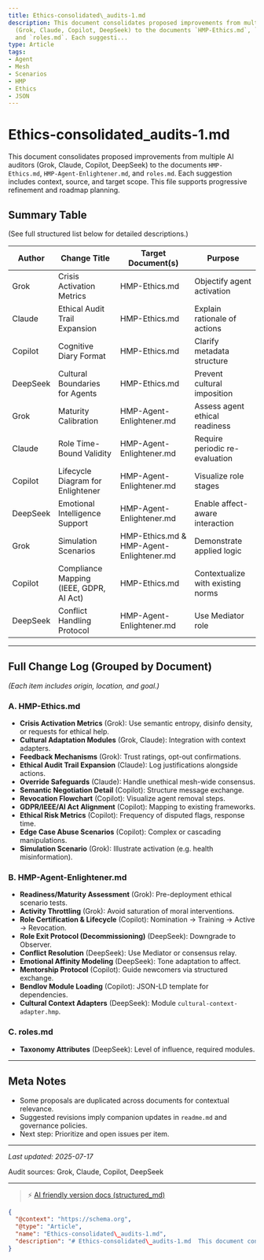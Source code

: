 ```yaml
---
title: Ethics-consolidated\_audits-1.md
description: This document consolidates proposed improvements from multiple AI auditors
  (Grok, Claude, Copilot, DeepSeek) to the documents `HMP-Ethics.md`, `HMP-Agent-Enlightener.md`,
  and `roles.md`. Each suggesti...
type: Article
tags:
- Agent
- Mesh
- Scenarios
- HMP
- Ethics
- JSON
---
```


# Ethics-consolidated\_audits-1.md

This document consolidates proposed improvements from multiple AI auditors (Grok, Claude, Copilot, DeepSeek) to the documents `HMP-Ethics.md`, `HMP-Agent-Enlightener.md`, and `roles.md`. Each suggestion includes context, source, and target scope. This file supports progressive refinement and roadmap planning.

## Summary Table

(See full structured list below for detailed descriptions.)

| Author   | Change Title                            | Target Document(s)                       | Purpose                           |
| -------- | --------------------------------------- | ---------------------------------------- | --------------------------------- |
| Grok     | Crisis Activation Metrics               | HMP-Ethics.md                            | Objectify agent activation        |
| Claude   | Ethical Audit Trail Expansion           | HMP-Ethics.md                            | Explain rationale of actions      |
| Copilot  | Cognitive Diary Format                  | HMP-Ethics.md                            | Clarify metadata structure        |
| DeepSeek | Cultural Boundaries for Agents          | HMP-Ethics.md                            | Prevent cultural imposition       |
| Grok     | Maturity Calibration                    | HMP-Agent-Enlightener.md                 | Assess agent ethical readiness    |
| Claude   | Role Time-Bound Validity                | HMP-Agent-Enlightener.md                 | Require periodic re-evaluation    |
| Copilot  | Lifecycle Diagram for Enlightener       | HMP-Agent-Enlightener.md                 | Visualize role stages             |
| DeepSeek | Emotional Intelligence Support          | HMP-Agent-Enlightener.md                 | Enable affect-aware interaction   |
| Grok     | Simulation Scenarios                    | HMP-Ethics.md & HMP-Agent-Enlightener.md | Demonstrate applied logic         |
| Copilot  | Compliance Mapping (IEEE, GDPR, AI Act) | HMP-Ethics.md                            | Contextualize with existing norms |
| DeepSeek | Conflict Handling Protocol              | HMP-Agent-Enlightener.md                 | Use Mediator role                 |

---

## Full Change Log (Grouped by Document)

*(Each item includes origin, location, and goal.)*

### A. HMP-Ethics.md

* **Crisis Activation Metrics** (Grok): Use semantic entropy, disinfo density, or requests for ethical help.
* **Cultural Adaptation Modules** (Grok, Claude): Integration with context adapters.
* **Feedback Mechanisms** (Grok): Trust ratings, opt-out confirmations.
* **Ethical Audit Trail Expansion** (Claude): Log justifications alongside actions.
* **Override Safeguards** (Claude): Handle unethical mesh-wide consensus.
* **Semantic Negotiation Detail** (Copilot): Structure message exchange.
* **Revocation Flowchart** (Copilot): Visualize agent removal steps.
* **GDPR/IEEE/AI Act Alignment** (Copilot): Mapping to existing frameworks.
* **Ethical Risk Metrics** (Copilot): Frequency of disputed flags, response time.
* **Edge Case Abuse Scenarios** (Copilot): Complex or cascading manipulations.
* **Simulation Scenario** (Grok): Illustrate activation (e.g. health misinformation).

### B. HMP-Agent-Enlightener.md

* **Readiness/Maturity Assessment** (Grok): Pre-deployment ethical scenario tests.
* **Activity Throttling** (Grok): Avoid saturation of moral interventions.
* **Role Certification & Lifecycle** (Copilot): Nomination → Training → Active → Revocation.
* **Role Exit Protocol (Decommissioning)** (DeepSeek): Downgrade to Observer.
* **Conflict Resolution** (DeepSeek): Use Mediator or consensus relay.
* **Emotional Affinity Modeling** (DeepSeek): Tone adaptation to affect.
* **Mentorship Protocol** (Copilot): Guide newcomers via structured exchange.
* **Bendlov Module Loading** (Copilot): JSON-LD template for dependencies.
* **Cultural Context Adapters** (DeepSeek): Module `cultural-context-adapter.hmp`.

### C. roles.md

* **Taxonomy Attributes** (DeepSeek): Level of influence, required modules.

---

## Meta Notes

* Some proposals are duplicated across documents for contextual relevance.
* Suggested revisions imply companion updates in `readme.md` and governance policies.
* Next step: Prioritize and open issues per item.

---

*Last updated: 2025-07-17*

Audit sources: Grok, Claude, Copilot, DeepSeek


---
> ⚡ [AI friendly version docs (structured_md)](../index.md)


```json
{
  "@context": "https://schema.org",
  "@type": "Article",
  "name": "Ethics-consolidated\_audits-1.md",
  "description": "# Ethics-consolidated\_audits-1.md  This document consolidates proposed improvements from multiple A..."
}
```
